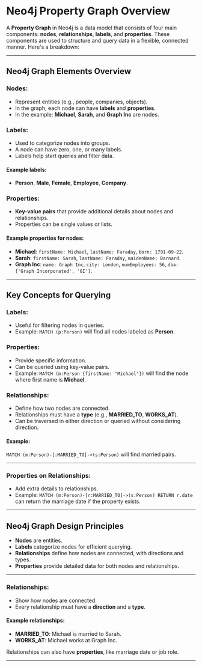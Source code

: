 # Neo4j Property Graph Overview

A **Property Graph** in Neo4j is a data model that consists of four main components: **nodes**, **relationships**, **labels**, and **properties**. These components are used to structure and query data in a flexible, connected manner. Here's a breakdown:

---

## Neo4j Graph Elements Overview

### Nodes:
- Represent entities (e.g., people, companies, objects).
- In the graph, each node can have **labels** and **properties**.
- In the example: **Michael**, **Sarah**, and **Graph Inc** are nodes.

### Labels:
- Used to categorize nodes into groups.
- A node can have zero, one, or many labels.
- Labels help start queries and filter data.

#### Example labels:
- **Person**, **Male**, **Female**, **Employee**, **Company**.

### Properties:
- **Key-value pairs** that provide additional details about nodes and relationships.
- Properties can be single values or lists.

#### Example properties for nodes:
- **Michael**: `firstName: Michael`, `lastName: Faraday`, `born: 1791-09-22`.
- **Sarah**: `firstName: Sarah`, `lastName: Faraday`, `maidenName: Barnard`.
- **Graph Inc**: `name: Graph Inc`, `city: London`, `numEmployees: 56`, `dba: ['Graph Incorporated', 'GI']`.

---

## Key Concepts for Querying

### Labels:
- Useful for filtering nodes in queries.
- Example: `MATCH (p:Person)` will find all nodes labeled as **Person**.

### Properties:
- Provide specific information.
- Can be queried using key-value pairs.
- Example: `MATCH (m:Person {firstName: "Michael"})` will find the node where first name is **Michael**.

### Relationships:
- Define how two nodes are connected.
- Relationships must have a **type** (e.g., **MARRIED_TO**, **WORKS_AT**).
- Can be traversed in either direction or queried without considering direction.

#### Example:
`MATCH (m:Person)-[:MARRIED_TO]->(s:Person)` will find married pairs.

---

### Properties on Relationships:
- Add extra details to relationships.
- Example: `MATCH (m:Person)-[r:MARRIED_TO]->(s:Person) RETURN r.date` can return the marriage date if the property exists.

---

## Neo4j Graph Design Principles

- **Nodes** are entities.
- **Labels** categorize nodes for efficient querying.
- **Relationships** define how nodes are connected, with directions and types.
- **Properties** provide detailed data for both nodes and relationships.

---

### Relationships:
- Show how nodes are connected.
- Every relationship must have a **direction** and a **type**.

#### Example relationships:
- **MARRIED_TO**: Michael is married to Sarah.
- **WORKS_AT**: Michael works at Graph Inc.

Relationships can also have **properties**, like marriage date or job role.

---


